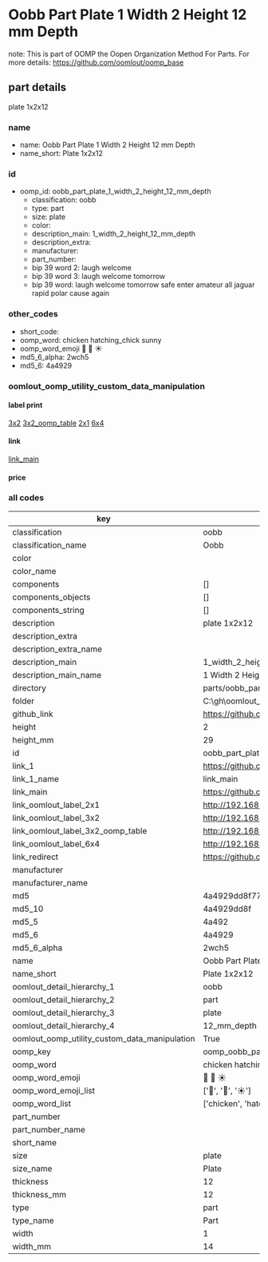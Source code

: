# Oobb Part Plate 1 Width 2 Height 12 mm Depth  

note: This is part of OOMP the Oopen Organization Method For Parts. For more details: https://github.com/oomlout/oomp_base

##  part details
  



plate 1x2x12



### name
* name: Oobb Part Plate 1 Width 2 Height 12 mm Depth
* name_short: Plate 1x2x12 
### id
* oomp_id: oobb_part_plate_1_width_2_height_12_mm_depth
  * classification: oobb
  * type: part
  * size: plate
  * color: 
  * description_main: 1_width_2_height_12_mm_depth
  * description_extra: 
  * manufacturer: 
  * part_number: 
  * bip 39 word 2: laugh welcome
  * bip 39 word 3: laugh welcome tomorrow
  * bip 39 word: laugh welcome tomorrow safe enter amateur all jaguar rapid polar cause again

### other_codes
* short_code: 
* oomp_word: chicken hatching_chick sunny
* oomp_word_emoji :chicken: :hatching_chick: :sunny:
* md5_6_alpha: 2wch5
* md5_6: 4a4929






### oomlout_oomp_utility_custom_data_manipulation
#### label print
[3x2](http://192.168.1.245:1112/?label=oomp%202wch5)
[3x2_oomp_table](http://192.168.1.108:1112/?label=oomp%202wch5)
[2x1](http://192.168.1.242:1112/?label=oomp%202wch5)
[6x4](http://192.168.1.55:1112/?label=oomp%202wch5)    

#### link

[link_main](https://github.com/oomlout/oomlout_oobb_version_4_generated_parts/tree/main/navigation_oomp/oobb/part/plate/1_width_2_height_12_mm_depth/part)                              

#### price







### all codes 
| key | value |  
| --- | --- |  
| classification | oobb |  
| classification_name | Oobb |  
| color |  |  
| color_name |  |  
| components | [] |  
| components_objects | [] |  
| components_string | [] |  
| description | plate 1x2x12 |  
| description_extra |  |  
| description_extra_name |  |  
| description_main | 1_width_2_height_12_mm_depth |  
| description_main_name | 1 Width 2 Height 12 mm Depth |  
| directory | parts/oobb_part_plate_1_width_2_height_12_mm_depth |  
| folder | C:\gh\oomlout_oobb_version_4_generated_parts\parts\oobb_part_plate_1_width_2_height_12_mm_depth |  
| github_link | https://github.com/oomlout/oomlout_oomp_part_src/tree/main/parts/oobb_part_plate_1_width_2_height_12_mm_depth |  
| height | 2 |  
| height_mm | 29 |  
| id | oobb_part_plate_1_width_2_height_12_mm_depth |  
| link_1 | https://github.com/oomlout/oomlout_oobb_version_4_generated_parts/tree/main/navigation_oomp/oobb/part/plate/1_width_2_height_12_mm_depth/part |  
| link_1_name | link_main |  
| link_main | https://github.com/oomlout/oomlout_oobb_version_4_generated_parts/tree/main/navigation_oomp/oobb/part/plate/1_width_2_height_12_mm_depth/part |  
| link_oomlout_label_2x1 | http://192.168.1.242:1112/?label=oomp%202wch5 |  
| link_oomlout_label_3x2 | http://192.168.1.245:1112/?label=oomp%202wch5 |  
| link_oomlout_label_3x2_oomp_table | http://192.168.1.108:1112/?label=oomp%202wch5 |  
| link_oomlout_label_6x4 | http://192.168.1.55:1112/?label=oomp%202wch5 |  
| link_redirect | https://github.com/oomlout/oomlout_oobb_version_4_generated_parts/tree/main/parts/_plate_01_02_12 |  
| manufacturer |  |  
| manufacturer_name |  |  
| md5 | 4a4929dd8f7720cc1ea5bbe1c87e53ec |  
| md5_10 | 4a4929dd8f |  
| md5_5 | 4a492 |  
| md5_6 | 4a4929 |  
| md5_6_alpha | 2wch5 |  
| name | Oobb Part Plate 1 Width 2 Height 12 mm Depth |  
| name_short | Plate 1x2x12  |  
| oomlout_detail_hierarchy_1 | oobb |  
| oomlout_detail_hierarchy_2 | part |  
| oomlout_detail_hierarchy_3 | plate |  
| oomlout_detail_hierarchy_4 | 12_mm_depth |  
| oomlout_oomp_utility_custom_data_manipulation | True |  
| oomp_key | oomp_oobb_part_plate_1_width_2_height_12_mm_depth |  
| oomp_word | chicken hatching_chick sunny |  
| oomp_word_emoji | :chicken: :hatching_chick: :sunny: |  
| oomp_word_emoji_list | [':chicken:', ':hatching_chick:', ':sunny:'] |  
| oomp_word_list | ['chicken', 'hatching_chick', 'sunny'] |  
| part_number |  |  
| part_number_name |  |  
| short_name |  |  
| size | plate |  
| size_name | Plate |  
| thickness | 12 |  
| thickness_mm | 12 |  
| type | part |  
| type_name | Part |  
| width | 1 |  
| width_mm | 14 |  
